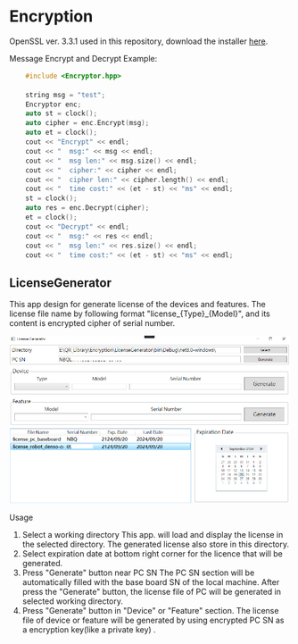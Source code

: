 # Encryption
OpenSSL ver. 3.3.1 used in this repository, download the installer [here](https://slproweb.com/products/Win32OpenSSL.html).

Message Encrypt and Decrypt Example:
```C++
    #include <Encryptor.hpp>

    string msg = "test";
    Encryptor enc;
    auto st = clock();
    auto cipher = enc.Encrypt(msg);
    auto et = clock();
    cout << "Encrypt" << endl;
    cout << "  msg:" << msg << endl;
    cout << "  msg len:" << msg.size() << endl;
    cout << "  cipher:" << cipher << endl;
    cout << "  cipher len:" << cipher.length() << endl;
    cout << "  time cost:" << (et - st) << "ms" << endl;
    st = clock();
    auto res = enc.Decrypt(cipher);
    et = clock();
    cout << "Decrypt" << endl;
    cout << "  msg:" << res << endl;
    cout << "  msg len:" << res.size() << endl;
    cout << "  time cost:" << (et - st) << "ms" << endl;
```

## LicenseGenerator

This app design for generate license of the devices and features. The license file name by following format "license_{Type}_{Model}", and its content is encrypted cipher of serial number.

![alt text](image.png)

Usage
1. Select a working directory
  This app. will load and display the license in the selected directory. 
  The generated license also store in this directory.
1. Select expiration date at bottom right corner for the licence that will be generated.
2. Press "Generate" button near PC SN
  The PC SN section will be automatically filled with the base board SN of the local machine. After press the "Generate" button, the license file of PC will be generated in selected working directory.
1. Press "Generate" button in "Device" or "Feature" section.
   The license file of device or feature will be generated by using encrypted PC SN as a encryption key(like a private key) .